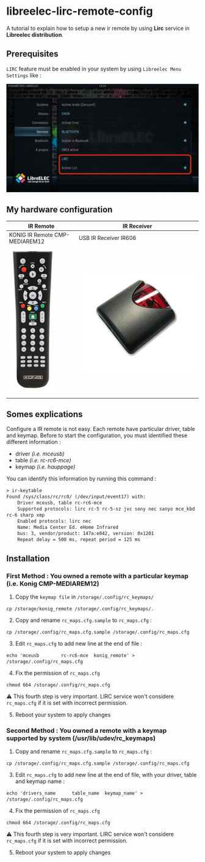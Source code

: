 # libreelec-lirc-remote-config

A tutorial to explain how to setup a new ir remote by using **Lirc** service in **Libreelec distribution**.

## Prerequisites

`LIRC` feature must be enabled in your system by using `Libreelec Menu Settings` like :


![Screenshot of LIRC Config](img/img1.jpg)

## My hardware configuration

IR Remote | IR Receiver
--------- | -----------
KONIG IR Remote CMP-MEDIAREM12 | USB IR Receiver IR606
![IR Remote](img/img2.jpg) | ![USB IR Receiver](img/img3.jpg)


## Somes explications

Configure a IR remote is not easy. Each remote have particular driver, table and keymap. Before to start the configuration, you must identified these different information :
* driver *(i.e. mceusb)*
* table *(i.e. rc-rc6-mce)*
* keymap *(i.e. hauppage)*

You can identify this information by running this command :
```
> ir-keytable
Found /sys/class/rc/rc0/ (/dev/input/event17) with:
	Driver mceusb, table rc-rc6-mce
	Supported protocols: lirc rc-5 rc-5-sz jvc sony nec sanyo mce_kbd rc-6 sharp xmp 
	Enabled protocols: lirc nec 
	Name: Media Center Ed. eHome Infrared 
	bus: 3, vendor/product: 147a:e042, version: 0x1201
	Repeat delay = 500 ms, repeat period = 125 ms
```

## Installation

### First Method : You owned a remote with a particular keymap (i.e. Konig CMP-MEDIAREM12)

1. Copy the `keymap file` in `/storage/.config/rc_keymaps/` 
```
cp /storage/konig_remote /storage/.config/rc_keymaps/.
```
2. Copy and rename `rc_maps.cfg.sample` to `rc_maps.cfg` :
```
cp /storage/.config/rc_maps.cfg.sample /storage/.config/rc_maps.cfg
```
3. Edit `rc_maps.cfg` to add new line at the end of file :
```
echo 'mceusb		rc-rc6-mce	konig_remote' > /storage/.config/rc_maps.cfg
```
4. Fix the permission of `rc_maps.cfg`
```
chmod 664 /storage/.config/rc_maps.cfg
```
:warning: This fourth step is very important. LIRC service won't considere `rc_maps.cfg` if it is set with incorrect permission.

5. Reboot your system to apply changes

### Second Method : You owned a remote with a keymap supported by system (/usr/lib/udev/rc_keymaps)

1. Copy and rename `rc_maps.cfg.sample` to `rc_maps.cfg` :
```
cp /storage/.config/rc_maps.cfg.sample /storage/.config/rc_maps.cfg
```
3. Edit `rc_maps.cfg` to add new line at the end of file, with your driver, table and keymap name :
```
echo 'drivers_name		table_name	keymap_name' > /storage/.config/rc_maps.cfg
```
4. Fix the permission of `rc_maps.cfg`
```
chmod 664 /storage/.config/rc_maps.cfg
```
:warning: This fourth step is very important. LIRC service won't considere `rc_maps.cfg` if it is set with incorrect permission.

5. Reboot your system to apply changes
